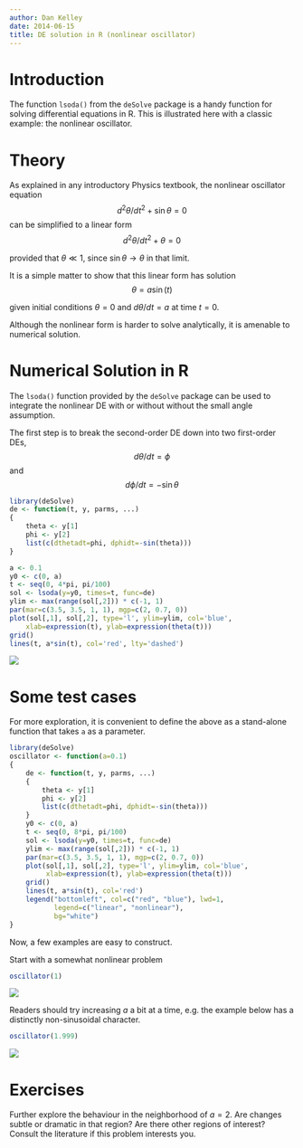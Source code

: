 ```yaml
---
author: Dan Kelley
date: 2014-06-15
title: DE solution in R (nonlinear oscillator)
---
```


# Introduction

The function `lsoda()` from the `deSolve` package is a handy function for
solving differential equations in R. This is illustrated here with a classic
example: the nonlinear oscillator.

# Theory

As explained in any introductory Physics textbook, the nonlinear oscillator
equation
$$
d^2\theta/dt^2 + \sin\theta = 0
$$
can be simplified to a linear form
$$
d^2\theta/dt^2  + \theta = 0
$$

provided that $\theta \ll 1$, since $\sin\theta \rightarrow \theta$ in that
limit.

It is a simple matter to show that this linear form has solution
$$
\theta = a\sin(t)
$$

given initial conditions $\theta=0$ and $d\theta/dt=a$ at time $t=0$.

Although the nonlinear form is harder to solve analytically, it is amenable to
numerical solution.

# Numerical Solution in R

The `lsoda()` function provided by the `deSolve` package can be used to
integrate the nonlinear DE with or without without the small angle assumption.

The first step is to break the second-order DE down into two first-order
DEs,
$$
d\theta/dt = \phi
$$
and
$$
d\phi/dt = -\sin\theta
$$

```R
library(deSolve)
de <- function(t, y, parms, ...)
{
    theta <- y[1]
    phi <- y[2]
    list(c(dthetadt=phi, dphidt=-sin(theta)))
}

a <- 0.1
y0 <- c(0, a)
t <- seq(0, 4*pi, pi/100)
sol <- lsoda(y=y0, times=t, func=de)
ylim <- max(range(sol[,2])) * c(-1, 1)
par(mar=c(3.5, 3.5, 1, 1), mgp=c(2, 0.7, 0))
plot(sol[,1], sol[,2], type='l', ylim=ylim, col='blue',
    xlab=expression(t), ylab=expression(theta(t)))
grid()
lines(t, a*sin(t), col='red', lty='dashed')
```

![](/dek_blog/docs/assets/images/2014-06-15-nonlinear-oscillator_files/unnamed-chunk-1-1.png)

# Some test cases

For more exploration, it is convenient to define the above as a
stand-alone function that takes `a` as a parameter.

```R
library(deSolve)
oscillator <- function(a=0.1)
{
    de <- function(t, y, parms, ...)
    {
        theta <- y[1]
        phi <- y[2]
        list(c(dthetadt=phi, dphidt=-sin(theta)))
    }
    y0 <- c(0, a)
    t <- seq(0, 8*pi, pi/100)
    sol <- lsoda(y=y0, times=t, func=de)
    ylim <- max(range(sol[,2])) * c(-1, 1)
    par(mar=c(3.5, 3.5, 1, 1), mgp=c(2, 0.7, 0))
    plot(sol[,1], sol[,2], type='l', ylim=ylim, col='blue',
         xlab=expression(t), ylab=expression(theta(t)))
    grid()
    lines(t, a*sin(t), col='red')
    legend("bottomleft", col=c("red", "blue"), lwd=1,
           legend=c("linear", "nonlinear"),
           bg="white")
}
```

Now, a few examples are easy to construct.

Start with a somewhat nonlinear problem

```R
oscillator(1)
```

![](/dek_blog/docs/assets/images/2014-06-15-nonlinear-oscillator_files/unnamed-chunk-3-1.png)

Readers should try increasing $a$ a bit at a time, e.g. the example below has a
distinctly non-sinusoidal character.

```R
oscillator(1.999)
```

![](/dek_blog/docs/assets/images/2014-06-15-nonlinear-oscillator_files/unnamed-chunk-4-1.png)

# Exercises

Further explore the behaviour in the neighborhood of $a = 2$. Are changes
subtle or dramatic in that region? Are there other regions of interest? Consult
the literature if this problem interests you.
